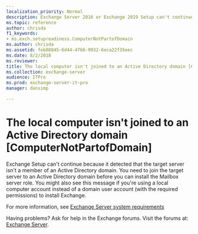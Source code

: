 ```yaml
---
localization_priority: Normal
description: Exchange Server 2016 or Exchange 2019 Setup can't continue because the target computer isn't a member of an Active Directory domain.
ms.topic: reference
author: chrisda
f1_keywords:
- ms.exch.setupreadiness.ComputerNotPartofDomain
ms.author: chrisda
ms.assetid: feb08845-6d44-4760-9932-6eca22f35eec
ms.date: 8/2/2018
ms.reviewer: 
title: The local computer isn't joined to an Active Directory domain [ComputerNotPartofDomain]
ms.collection: exchange-server
audience: ITPro
ms.prod: exchange-server-it-pro
manager: dansimp

---
```


# The local computer isn't joined to an Active Directory domain [ComputerNotPartofDomain]

Exchange Setup can't continue because it detected that the target server isn't a member of an Active Directory domain. You need to join the target server to an Active Directory domain before you can install the Mailbox server role. You might also see this message if you're using a local computer account instead of a domain user account (with the required permissions) to install Exchange.

For more information, see [Exchange Server system requirements](../system-requirements.md)

Having problems? Ask for help in the Exchange forums. Visit the forums at: [Exchange Server](https://go.microsoft.com/fwlink/p/?linkId=60612).

